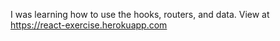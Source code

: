 I was learning how to use the hooks, routers, and data.
View at https://react-exercise.herokuapp.com
